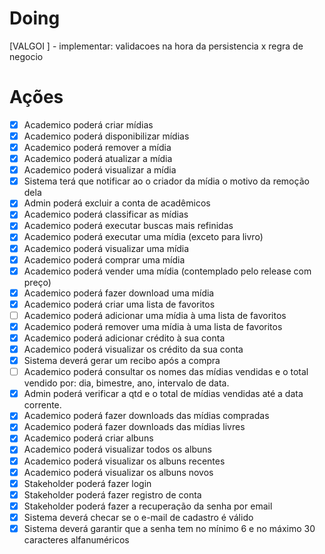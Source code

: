 # Doing
[VALGOI  ] - implementar: validacoes na hora da persistencia x regra de negocio

# Ações
- [x] Academico   poderá criar mídias
- [x] Academico   poderá disponibilizar mídias
- [x] Academico   poderá remover a mídia
- [x] Academico   poderá atualizar a mídia
- [x] Academico   poderá visualizar a mídia
- [x] Sistema     terá que notificar ao o criador da mídia o motivo da remoção dela
- [x] Admin       poderá excluir a conta de acadêmicos
- [x] Academico   poderá classificar as mídias
- [x] Academico   poderá executar buscas mais refinidas
- [x] Academico   poderá executar uma mídia (exceto para livro)
- [x] Academico   poderá visualizar uma mídia
- [x] Academico   poderá comprar uma mídia
- [x] Academico   poderá vender uma mídia (contemplado pelo release com preço)
- [x] Academico   poderá fazer download uma mídia
- [x] Academico   poderá criar uma lista de favoritos
- [ ] Academico   poderá adicionar uma mídia à uma lista de favoritos
- [x] Academico   poderá remover uma mídia à uma lista de favoritos
- [x] Academico   poderá adicionar crédito à sua conta
- [x] Academico   poderá visualizar os crédito da sua conta
- [x] Sistema     deverá gerar um recibo após a compra
- [ ] Academico   poderá consultar os nomes das mídias vendidas e o total vendido por: dia, bimestre, ano, intervalo de data.
- [x] Admin       poderá verificar a qtd e o total de mídias vendidas até a data corrente.
- [x] Academico   poderá fazer downloads das mídias compradas
- [x] Academico   poderá fazer downloads das mídias livres
- [x] Academico   poderá criar albuns
- [x] Academico   poderá visualizar todos os albuns
- [x] Academico   poderá visualizar os albuns recentes
- [x] Academico   poderá visualizar os albuns novos
- [x] Stakeholder poderá fazer login
- [x] Stakeholder poderá fazer registro de conta
- [x] Stakeholder poderá fazer a recuperação da senha por email
- [x] Sistema     deverá checar se o e-mail de cadastro é válido
- [x] Sistema     deverá garantir que a senha tem no mínimo 6 e no máximo 30 caracteres alfanuméricos